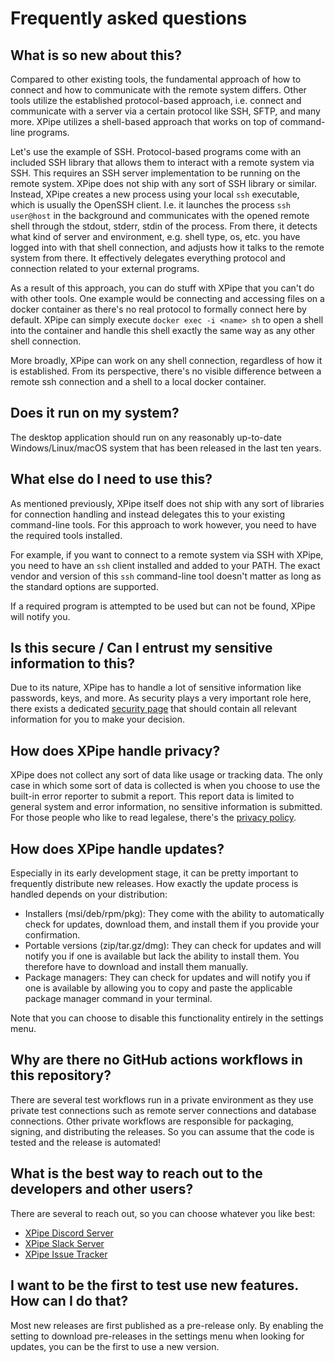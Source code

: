 # Frequently asked questions

## What is so new about this?

Compared to other existing tools, the fundamental approach of how to
connect and how to communicate with the remote system differs.
Other tools utilize the established protocol-based approach, i.e. connect and communicate with a
server via a certain protocol like SSH, SFTP, and many more.
XPipe utilizes a shell-based approach that works on top of command-line programs.

Let's use the example of SSH.
Protocol-based programs come with an included SSH library that allows them to interact with a remote system via SSH.
This requires an SSH server implementation to be running on the remote system.
XPipe does not ship with any sort of SSH library or similar.
Instead, XPipe creates a new process using your local `ssh` executable, which is usually the OpenSSH client.
I.e. it launches the process `ssh user@host` in the background and communicates
with the opened remote shell through the stdout, stderr, stdin of the process.
From there, it detects what kind of server and environment,
e.g. shell type, os, etc. you have logged into with that shell connection,
and adjusts how it talks to the remote system from there.
It effectively delegates everything protocol and connection related to your external programs.

As a result of this approach, you can do stuff with XPipe that you can't do with other tools.
One example would be connecting and accessing files on a
docker container as there's no real protocol to formally connect here by default.
XPipe can simply execute `docker exec -i <name> sh` to open a shell into the container
and handle this shell exactly the same way as any other shell connection.

More broadly, XPipe can work on any shell connection, regardless of how it is established.
From its perspective, there's no visible difference between a
remote ssh connection and a shell to a local docker container.

## Does it run on my system?

The desktop application should run on any reasonably up-to-date
Windows/Linux/macOS system that has been released in the last ten years.

## What else do I need to use this?

As mentioned previously, XPipe itself does not ship with any sort of libraries for connection handling
and instead delegates this to your existing command-line tools.
For this approach to work however, you need to have the required tools installed.

For example, if you want to connect to a remote system via SSH with XPipe,
you need to have an `ssh` client installed and added to your PATH.
The exact vendor and version of this `ssh` command-line
tool doesn't matter as long as the standard options are supported.

If a required program is attempted to be used but can not be found, XPipe will notify you.

## Is this secure / Can I entrust my sensitive information to this?

Due to its nature, XPipe has to handle a lot of sensitive information like passwords, keys, and more.
As security plays a very important role here, there exists a dedicated [security page](/SECURITY.md)
that should contain all relevant information for you to make your decision.

## How does XPipe handle privacy?

XPipe does not collect any sort of data like usage or tracking data.
The only case in which some sort of data is collected is when you choose to
use the built-in error reporter to submit a report.
This report data is limited to general system and error information, no sensitive information is submitted.
For those people who like to read legalese, there's the [privacy policy](/PRIVACY.md).

## How does XPipe handle updates?

Especially in its early development stage, it can be pretty important to frequently distribute new releases.
How exactly the update process is handled depends on your distribution:

- Installers (msi/deb/rpm/pkg): They come with the ability to automatically check for
  updates, download them, and install them if you provide your confirmation.
- Portable versions (zip/tar.gz/dmg): They can check for updates and will notify you if one is available but
  lack the ability to install them. You therefore have to download and install them manually.
- Package managers: They can check for updates and will notify you if one is available
  by allowing you to copy and paste the applicable package manager command in your terminal.

Note that you can choose to disable this functionality entirely in the settings menu.

## Why are there no GitHub actions workflows in this repository?

There are several test workflows run in a private environment as they use private test connections
such as remote server connections and database connections.
Other private workflows are responsible for packaging, signing, and distributing the releases.
So you can assume that the code is tested and the release is automated!

## What is the best way to reach out to the developers and other users?

There are several to reach out, so you can choose whatever you like best:

- [XPipe Discord Server](https://discord.gg/8y89vS8cRb)
- [XPipe Slack Server](https://join.slack.com/t/XPipe/shared_invite/zt-1awjq0t5j-5i4UjNJfNe1VN4b_auu6Cg)
- [XPipe Issue Tracker](https://github.com/xpipe-io/xpipe/issues)

## I want to be the first to test use new features. How can I do that?

Most new releases are first published as a pre-release only.
By enabling the setting to download pre-releases in the settings menu when looking for updates,
you can be the first to use a new version.

